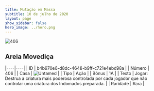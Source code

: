 ```yaml
---
title: Mutação em Massa
subtitle: 10 de julho de 2020
layout: page
show_sidebar: false
hero_image: ../hero.png
---
```


![406](https://cdn.keyforgegame.com/media/card_front/pt/479_406_H4XH483655M3_pt.png)

## Areia Movediça

|----|----|
| ID | b4b970e6-d8dc-4648-b9ff-c721e4ebd98a |
| Número | 406 |
| Casa | ![Untamed](https://archonarcana.com/images/thumb/b/bd/Untamed.png/22px-Untamed.png "Indomados") |
| Tipo | Ação |
| Bônus | 1A |
| Texto | Jogar: Destrua a criatura mais poderosa controlada por cada jogador que não controlar uma criatura dos Indomados preparada. |
| Raridade | Rara |
